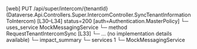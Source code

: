 [web] PUT /api/super/intercom/{tenantId}  (Dataverse.Api.Controllers.Super.IntercomController.SyncTenantInformationToIntercom)  [L30–L34] status=200 [auth=Authentication.MasterPolicy]
  └─ uses_service MockMessagingService
    └─ method RequestTenantIntercomSync [L33]
      └─ ... (no implementation details available)
  └─ impact_summary
    └─ services 1
      └─ MockMessagingService

